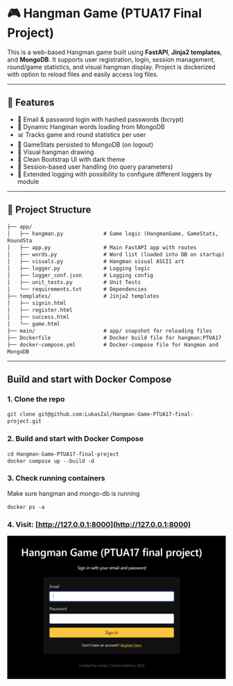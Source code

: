 # 🎮 Hangman Game (PTUA17 Final Project)

This is a web-based Hangman game built using **FastAPI**, **Jinja2 templates**, and **MongoDB**. It supports user registration, login, session management, round/game statistics, and visual hangman display.
Project is dockerized with option to reload files and easily access log files.

---

## 🚀 Features

- 🔐 Email & password login with hashed passwords (bcrypt)
- 🧠 Dynamic Hangman words loading from MongoDB
- 📊 Tracks game and round statistics per user
- 💾 GameStats persisted to MongoDB (on logout)
- 🧩 Visual hangman drawing
- 🎨 Clean Bootstrap UI with dark theme
- 🧼 Session-based user handling (no query parameters)
- 🧾 Extended logging with possibility to configure different loggers by module

---

## 📁 Project Structure

```
├── app/
│	├── hangman.py             # Game logic (HangmanGame, GameStats, RoundSta
│	├── app.py                 # Main FastAPI app with routes
│   ├── words.py               # Word list (loaded into DB on startup)
│	├── visuals.py             # Hangman visual ASCII art
│   ├── logger.py			   # Logging logic
│   ├── logger_conf.json       # Logging config
│	├── unit_tests.py      	   # Unit Tests
│   └── requirements.txt       # Dependencies
├── templates/             	   # Jinja2 templates
│   ├── signin.html
│   ├── register.html
│   ├── success.html
│   └── game.html
├── main/             	   	   # app/ snapshot for reloading files
├── Dockerfile				   # Docker build file for hangman:PTUA17
├── docker-compose.yml    	   # Docker-compose file for Hangman and MongoDB
```
---

##  Build and start with Docker Compose

### 1. Clone the repo

```
git clone git@github.com:LukasZal/Hangman-Game-PTUA17-final-project.git
```

### 2. Build and start with Docker Compose

```
cd Hangman-Game-PTUA17-final-project
docker compose up --build -d
```

### 3. Check running containers

Make sure hangman and mongo-db is running

```
docker ps -a
```

### 4. Visit: [http://127.0.0.1:8000](http://127.0.0.1:8000)

![Alt text](login-page.png)